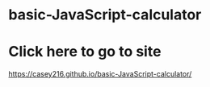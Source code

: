 # basic-JavaScript-calculator
# Click here to go to site

https://casey216.github.io/basic-JavaScript-calculator/
